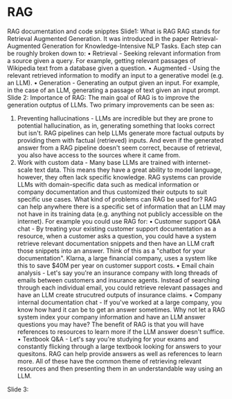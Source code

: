 # RAG
RAG documentation and code snipptes
Slide1: What is RAG
RAG stands for Retrieval Augmented Generation. It was introduced in the paper Retrieval-Augmented Generation for Knowledge-Intensive NLP Tasks.
Each step can be roughly broken down to:
•	Retrieval - Seeking relevant information from a source given a query. For example, getting relevant passages of Wikipedia text from a database given a question.
•	Augmented - Using the relevant retrieved information to modify an input to a generative model (e.g. an LLM).
•	Generation - Generating an output given an input. For example, in the case of an LLM, generating a passage of text given an input prompt.
Slide 2: Importance of RAG:
The main goal of RAG is to improve the generation outptus of LLMs.
Two primary improvements can be seen as:
1.	Preventing hallucinations - LLMs are incredible but they are prone to potential hallucination, as in, generating something that looks correct but isn't. RAG pipelines can help LLMs generate more factual outputs by providing them with factual (retrieved) inputs. And even if the generated answer from a RAG pipeline doesn't seem correct, because of retrieval, you also have access to the sources where it came from.
2.	Work with custom data - Many base LLMs are trained with internet-scale text data. This means they have a great ability to model language, however, they often lack specific knowledge. RAG systems can provide LLMs with domain-specific data such as medical information or company documentation and thus customized their outputs to suit specific use cases.
What kind of problems can RAG be used for?
RAG can help anywhere there is a specific set of information that an LLM may not have in its training data (e.g. anything not publicly accessible on the internet).
For example you could use RAG for:
•	Customer support Q&A chat - By treating your existing customer support documentation as a resource, when a customer asks a question, you could have a system retrieve relevant documentation snippets and then have an LLM craft those snippets into an answer. Think of this as a "chatbot for your documentation". Klarna, a large financial company, uses a system like this to save $40M per year on customer support costs.
•	Email chain analysis - Let's say you're an insurance company with long threads of emails between customers and insurance agents. Instead of searching through each individual email, you could retrieve relevant passages and have an LLM create strucutred outputs of insurance claims.
•	Company internal documentation chat - If you've worked at a large company, you know how hard it can be to get an answer sometimes. Why not let a RAG system index your company information and have an LLM answer questions you may have? The benefit of RAG is that you will have references to resources to learn more if the LLM answer doesn't suffice.
•	Textbook Q&A - Let's say you're studying for your exams and constantly flicking through a large textbook looking for answers to your quesitons. RAG can help provide answers as well as references to learn more.
All of these have the common theme of retrieving relevant resources and then presenting them in an understandable way using an LLM.

Slide 3:




